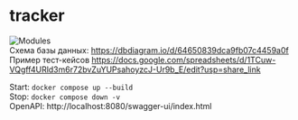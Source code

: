 # tracker
![Modules](https://user-images.githubusercontent.com/82288235/236947348-a64ccbb0-9fa9-488e-a3e7-924b376091a3.png)  
Схема базы данных: https://dbdiagram.io/d/64650839dca9fb07c4459a0f  
Пример тест-кейсов https://docs.google.com/spreadsheets/d/1TCuw-VQgff4URld3m6r72bvZuYUPsahoyzcJ-Ur9b_E/edit?usp=share_link  

Start: `docker compose up --build`  
Stop: `docker compose down -v`  
OpenAPI: http://localhost:8080/swagger-ui/index.html